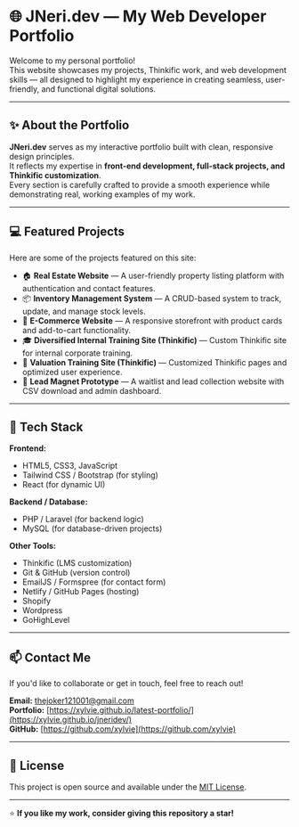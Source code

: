 # 🌐 JNeri.dev — My Web Developer Portfolio

Welcome to my personal portfolio!  
This website showcases my projects, Thinkific work, and web development skills — all designed to highlight my experience in creating seamless, user-friendly, and functional digital solutions.

---

## ✨ About the Portfolio

**JNeri.dev** serves as my interactive portfolio built with clean, responsive design principles.  
It reflects my expertise in **front-end development, full-stack projects, and Thinkific customization**.  
Every section is carefully crafted to provide a smooth experience while demonstrating real, working examples of my work.

---

## 💻 Featured Projects

Here are some of the projects featured on this site:

- 🏠 **Real Estate Website** — A user-friendly property listing platform with authentication and contact features.  
- 📦 **Inventory Management System** — A CRUD-based system to track, update, and manage stock levels.  
- 🛒 **E-Commerce Website** — A responsive storefront with product cards and add-to-cart functionality.  
- 🎓 **Diversified Internal Training Site (Thinkific)** — Custom Thinkific site for internal corporate training.  
- 💼 **Valuation Training Site (Thinkific)** — Customized Thinkific pages and optimized user experience.  
- 🎯 **Lead Magnet Prototype** — A waitlist and lead collection website with CSV download and admin dashboard.  

---

## 🧰 Tech Stack

**Frontend:**
- HTML5, CSS3, JavaScript
- Tailwind CSS / Bootstrap (for styling)
- React (for dynamic UI)

**Backend / Database:**
- PHP / Laravel (for backend logic)
- MySQL (for database-driven projects)

**Other Tools:**
- Thinkific (LMS customization)
- Git & GitHub (version control)
- EmailJS / Formspree (for contact form)
- Netlify / GitHub Pages (hosting)
- Shopify
- Wordpress
- GoHighLevel

---

## 📫 Contact Me

If you'd like to collaborate or get in touch, feel free to reach out!

**Email:** thejoker121001@gmail.com  
**Portfolio:** [https://xylvie.github.io/latest-portfolio/](https://xylvie.github.io/jneridev/)   
**GitHub:** [https://github.com/xylvie](https://github.com/xylvie)

---

## 🧾 License

This project is open source and available under the [MIT License](LICENSE).

---

⭐ **If you like my work, consider giving this repository a star!**
